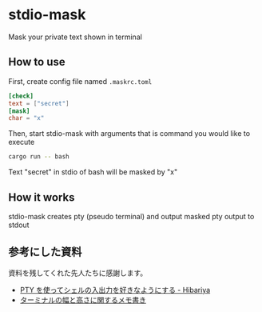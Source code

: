 # stdio-mask

Mask your private text shown in terminal

## How to use

First, create config file named `.maskrc.toml`

```toml
[check]
text = ["secret"]
[mask]
char = "x"
```

Then, start stdio-mask with arguments that is command you would like to execute

```bash
cargo run -- bash
```

Text "secret" in stdio of bash will be masked by "x"

## How it works

stdio-mask creates pty (pseudo terminal) and output masked pty output to stdout

## 参考にした資料

資料を残してくれた先人たちに感謝します。

- [PTY を使ってシェルの入出力を好きなようにする - Hibariya](https://note.hibariya.org/articles/20150628/pty.html)
- [ターミナルの幅と高さに関するメモ書き](https://zenn.dev/kusaremkn/articles/abdbd2f38c3d98b145eb)
